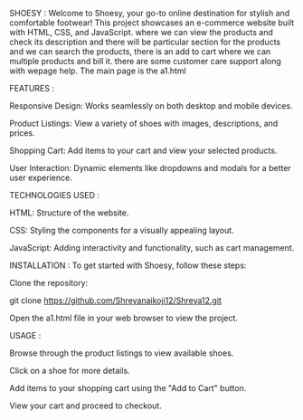 SHOESY :
Welcome to Shoesy, your go-to online destination for stylish and comfortable footwear! This project showcases an e-commerce website built with HTML, CSS, and JavaScript. where we can view the products and check its description and there will be particular section for the products and we can search the products, there is an add to cart where we can multiple products and bill it. there are some customer care support along with wepage help. The main page is the a1.html


FEATURES :

Responsive Design: Works seamlessly on both desktop and mobile devices.

Product Listings: View a variety of shoes with images, descriptions, and prices.

Shopping Cart: Add items to your cart and view your selected products.

User Interaction: Dynamic elements like dropdowns and modals for a better user experience. 

TECHNOLOGIES USED : 

HTML: Structure of the website.

CSS: Styling the components for a visually appealing layout.

JavaScript: Adding interactivity and functionality, such as cart management.


INSTALLATION : 
To get started with Shoesy, follow these steps:
 
 Clone the repository:
 
 git clone https://github.com/Shreyanaikoji12/Shreya12.git

Open the a1.html file in your web browser to view the project. 

USAGE : 

Browse through the product listings to view available shoes.

Click on a shoe for more details.

Add items to your shopping cart using the "Add to Cart" button.

View your cart and proceed to checkout. 
